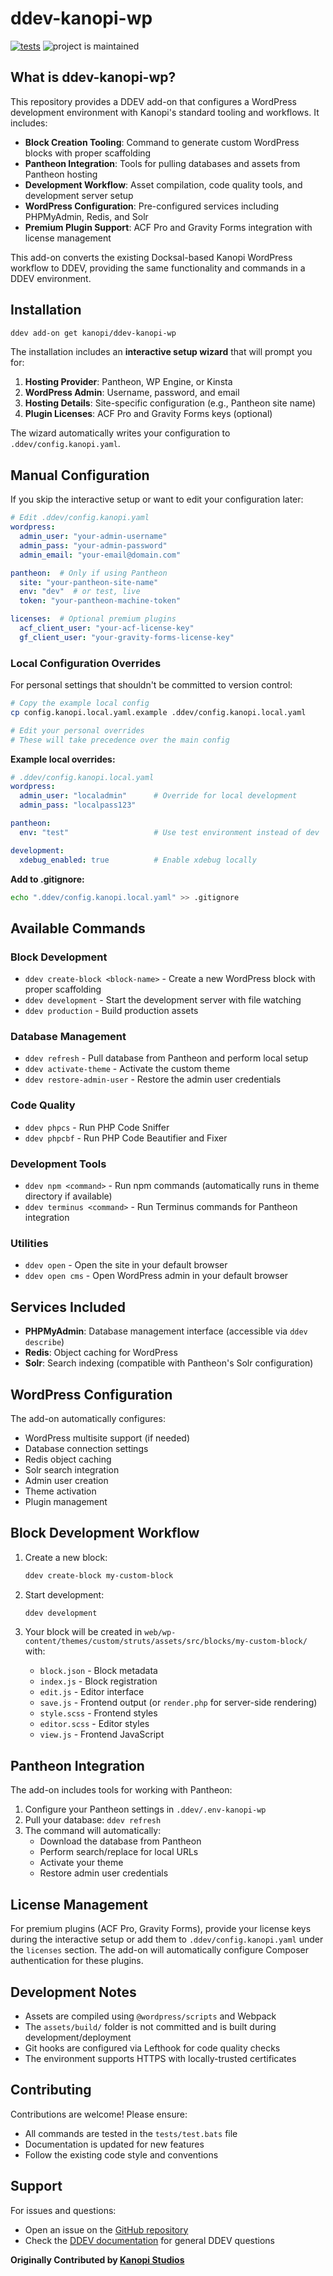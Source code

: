 # ddev-kanopi-wp

[![tests](https://github.com/kanopi/ddev-kanopi-wp/actions/workflows/tests.yml/badge.svg)](https://github.com/kanopi/ddev-kanopi-wp/actions/workflows/tests.yml) ![project is maintained](https://img.shields.io/maintenance/yes/2025.svg)

## What is ddev-kanopi-wp?

This repository provides a DDEV add-on that configures a WordPress development environment with Kanopi's standard tooling and workflows. It includes:

- **Block Creation Tooling**: Command to generate custom WordPress blocks with proper scaffolding
- **Pantheon Integration**: Tools for pulling databases and assets from Pantheon hosting
- **Development Workflow**: Asset compilation, code quality tools, and development server setup
- **WordPress Configuration**: Pre-configured services including PHPMyAdmin, Redis, and Solr
- **Premium Plugin Support**: ACF Pro and Gravity Forms integration with license management

This add-on converts the existing Docksal-based Kanopi WordPress workflow to DDEV, providing the same functionality and commands in a DDEV environment.

## Installation

```bash
ddev add-on get kanopi/ddev-kanopi-wp
```

The installation includes an **interactive setup wizard** that will prompt you for:

1. **Hosting Provider**: Pantheon, WP Engine, or Kinsta
2. **WordPress Admin**: Username, password, and email
3. **Hosting Details**: Site-specific configuration (e.g., Pantheon site name)
4. **Plugin Licenses**: ACF Pro and Gravity Forms keys (optional)

The wizard automatically writes your configuration to `.ddev/config.kanopi.yaml`.

## Manual Configuration

If you skip the interactive setup or want to edit your configuration later:

```yaml
# Edit .ddev/config.kanopi.yaml
wordpress:
  admin_user: "your-admin-username"
  admin_pass: "your-admin-password"
  admin_email: "your-email@domain.com"

pantheon:  # Only if using Pantheon
  site: "your-pantheon-site-name"
  env: "dev"  # or test, live
  token: "your-pantheon-machine-token"

licenses:  # Optional premium plugins
  acf_client_user: "your-acf-license-key"
  gf_client_user: "your-gravity-forms-license-key"
```

### Local Configuration Overrides

For personal settings that shouldn't be committed to version control:

```bash
# Copy the example local config
cp config.kanopi.local.yaml.example .ddev/config.kanopi.local.yaml

# Edit your personal overrides
# These will take precedence over the main config
```

**Example local overrides:**
```yaml
# .ddev/config.kanopi.local.yaml
wordpress:
  admin_user: "localadmin"      # Override for local development
  admin_pass: "localpass123"

pantheon:
  env: "test"                   # Use test environment instead of dev

development:
  xdebug_enabled: true          # Enable xdebug locally
```

**Add to .gitignore:**
```bash
echo ".ddev/config.kanopi.local.yaml" >> .gitignore
```

## Available Commands

### Block Development
- `ddev create-block <block-name>` - Create a new WordPress block with proper scaffolding
- `ddev development` - Start the development server with file watching
- `ddev production` - Build production assets

### Database Management
- `ddev refresh` - Pull database from Pantheon and perform local setup
- `ddev activate-theme` - Activate the custom theme
- `ddev restore-admin-user` - Restore the admin user credentials

### Code Quality
- `ddev phpcs` - Run PHP Code Sniffer
- `ddev phpcbf` - Run PHP Code Beautifier and Fixer

### Development Tools
- `ddev npm <command>` - Run npm commands (automatically runs in theme directory if available)
- `ddev terminus <command>` - Run Terminus commands for Pantheon integration

### Utilities
- `ddev open` - Open the site in your default browser
- `ddev open cms` - Open WordPress admin in your default browser

## Services Included

- **PHPMyAdmin**: Database management interface (accessible via `ddev describe`)
- **Redis**: Object caching for WordPress
- **Solr**: Search indexing (compatible with Pantheon's Solr configuration)

## WordPress Configuration

The add-on automatically configures:
- WordPress multisite support (if needed)
- Database connection settings
- Redis object caching
- Solr search integration
- Admin user creation
- Theme activation
- Plugin management

## Block Development Workflow

1. Create a new block:
   ```bash
   ddev create-block my-custom-block
   ```

2. Start development:
   ```bash
   ddev development
   ```

3. Your block will be created in `web/wp-content/themes/custom/struts/assets/src/blocks/my-custom-block/` with:
   - `block.json` - Block metadata
   - `index.js` - Block registration
   - `edit.js` - Editor interface
   - `save.js` - Frontend output (or `render.php` for server-side rendering)
   - `style.scss` - Frontend styles
   - `editor.scss` - Editor styles
   - `view.js` - Frontend JavaScript

## Pantheon Integration

The add-on includes tools for working with Pantheon:

1. Configure your Pantheon settings in `.ddev/.env-kanopi-wp`
2. Pull your database: `ddev refresh`
3. The command will automatically:
   - Download the database from Pantheon
   - Perform search/replace for local URLs
   - Activate your theme
   - Restore admin user credentials

## License Management

For premium plugins (ACF Pro, Gravity Forms), provide your license keys during the interactive setup or add them to `.ddev/config.kanopi.yaml` under the `licenses` section. The add-on will automatically configure Composer authentication for these plugins.

## Development Notes

- Assets are compiled using `@wordpress/scripts` and Webpack
- The `assets/build/` folder is not committed and is built during development/deployment
- Git hooks are configured via Lefthook for code quality checks
- The environment supports HTTPS with locally-trusted certificates

## Contributing

Contributions are welcome! Please ensure:
- All commands are tested in the `tests/test.bats` file
- Documentation is updated for new features
- Follow the existing code style and conventions

## Support

For issues and questions:
- Open an issue on the [GitHub repository](https://github.com/kanopi/ddev-kanopi-wp/issues)
- Check the [DDEV documentation](https://ddev.readthedocs.io/) for general DDEV questions

**Originally Contributed by [Kanopi Studios](https://kanopi.com)**